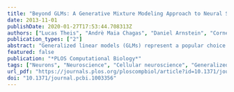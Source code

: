 ```yaml
---
title: "Beyond GLMs: A Generative Mixture Modeling Approach to Neural System Identification"
date: 2013-11-01
publishDate: 2020-01-27T17:53:44.708313Z
authors: ["Lucas Theis", "Andrè Maia Chagas", "Daniel Arnstein", "Cornelius Schwarz", "Matthias Bethge"]
publication_types: ["2"]
abstract: "Generalized linear models (GLMs) represent a popular choice for the probabilistic characterization of neural spike responses. While GLMs are attractive for their computational tractability, they also impose strong assumptions and thus only allow for a limited range of stimulus-response relationships to be discovered. Alternative approaches exist that make only very weak assumptions but scale poorly to high-dimensional stimulus spaces. Here we seek an approach which can gracefully interpolate between the two extremes. We extend two frequently used special cases of the GLM—a linear and a quadratic model—by assuming that the spike-triggered and non-spike-triggered distributions can be adequately represented using Gaussian mixtures. Because we derive the model from a generative perspective, its components are easy to interpret as they correspond to, for example, the spike-triggered distribution and the interspike interval distribution. The model is able to capture complex dependencies on high-dimensional stimuli with far fewer parameters than other approaches such as histogram-based methods. The added flexibility comes at the cost of a non-concave log-likelihood. We show that in practice this does not have to be an issue and the mixture-based model is able to outperform generalized linear and quadratic models."
featured: false
publication: "*PLOS Computational Biology*"
tags: ["Neurons", "Neuroscience", "Cellular neuroscience", "Generalized linear model", "Linear filters", "Probability distribution", "Statistical models", "Vibrissae"]
url_pdf: "https://journals.plos.org/ploscompbiol/article?id=10.1371/journal.pcbi.1003356"
doi: "10.1371/journal.pcbi.1003356"
---
```


